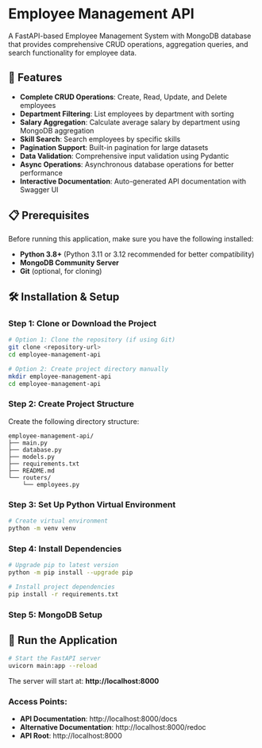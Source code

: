 # Employee Management API

A FastAPI-based Employee Management System with MongoDB database that provides comprehensive CRUD operations, aggregation queries, and search functionality for employee data.

## 🚀 Features

- **Complete CRUD Operations**: Create, Read, Update, and Delete employees
- **Department Filtering**: List employees by department with sorting
- **Salary Aggregation**: Calculate average salary by department using MongoDB aggregation
- **Skill Search**: Search employees by specific skills
- **Pagination Support**: Built-in pagination for large datasets
- **Data Validation**: Comprehensive input validation using Pydantic
- **Async Operations**: Asynchronous database operations for better performance
- **Interactive Documentation**: Auto-generated API documentation with Swagger UI

## 📋 Prerequisites

Before running this application, make sure you have the following installed:

- **Python 3.8+** (Python 3.11 or 3.12 recommended for better compatibility)
- **MongoDB Community Server**
- **Git** (optional, for cloning)

## 🛠 Installation & Setup

### Step 1: Clone or Download the Project

```bash
# Option 1: Clone the repository (if using Git)
git clone <repository-url>
cd employee-management-api

# Option 2: Create project directory manually
mkdir employee-management-api
cd employee-management-api
```

### Step 2: Create Project Structure

Create the following directory structure:

```
employee-management-api/
├── main.py
├── database.py
├── models.py
├── requirements.txt
├── README.md
└── routers/
    └── employees.py
```

### Step 3: Set Up Python Virtual Environment

```bash
# Create virtual environment
python -m venv venv
```

### Step 4: Install Dependencies

```bash
# Upgrade pip to latest version
python -m pip install --upgrade pip

# Install project dependencies
pip install -r requirements.txt
```

### Step 5: MongoDB Setup

## 🚀 Run the Application

```bash
# Start the FastAPI server
uvicorn main:app --reload
```

The server will start at: **http://localhost:8000**

### Access Points:
- **API Documentation**: http://localhost:8000/docs
- **Alternative Documentation**: http://localhost:8000/redoc
- **API Root**: http://localhost:8000

